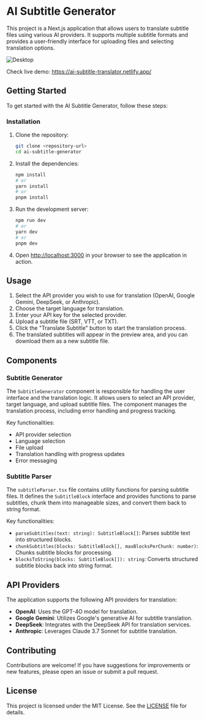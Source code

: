 # AI Subtitle Generator

This project is a Next.js application that allows users to translate subtitle files using various AI providers. It supports multiple subtitle formats and provides a user-friendly interface for uploading files and selecting translation options.

![Desktop](https://github.com/user-attachments/assets/7d329b87-6039-4ad2-ad2a-518024a90a38)


Check live demo: https://ai-subtitle-translator.netlify.app/

## Getting Started

To get started with the AI Subtitle Generator, follow these steps:

### Installation

1. Clone the repository:
   ```bash
   git clone <repository-url>
   cd ai-subtitle-generator
   ```

2. Install the dependencies:
   ```bash
   npm install
   # or
   yarn install
   # or
   pnpm install
   ```

3. Run the development server:
   ```bash
   npm run dev
   # or
   yarn dev
   # or
   pnpm dev
   ```

4. Open [http://localhost:3000](http://localhost:3000) in your browser to see the application in action.

## Usage

1. Select the API provider you wish to use for translation (OpenAI, Google Gemini, DeepSeek, or Anthropic).
2. Choose the target language for translation.
3. Enter your API key for the selected provider.
4. Upload a subtitle file (SRT, VTT, or TXT).
5. Click the "Translate Subtitle" button to start the translation process.
6. The translated subtitles will appear in the preview area, and you can download them as a new subtitle file.

## Components

### Subtitle Generator

The `SubtitleGenerator` component is responsible for handling the user interface and the translation logic. It allows users to select an API provider, target language, and upload subtitle files. The component manages the translation process, including error handling and progress tracking.

Key functionalities:
- API provider selection
- Language selection
- File upload
- Translation handling with progress updates
- Error messaging

### Subtitle Parser

The `subtitleParser.tsx` file contains utility functions for parsing subtitle files. It defines the `SubtitleBlock` interface and provides functions to parse subtitles, chunk them into manageable sizes, and convert them back to string format.

Key functionalities:
- `parseSubtitles(text: string): SubtitleBlock[]`: Parses subtitle text into structured blocks.
- `chunkSubtitles(blocks: SubtitleBlock[], maxBlocksPerChunk: number)`: Chunks subtitle blocks for processing.
- `blocksToString(blocks: SubtitleBlock[]): string`: Converts structured subtitle blocks back into string format.

## API Providers

The application supports the following API providers for translation:
- **OpenAI**: Uses the GPT-4O model for translation.
- **Google Gemini**: Utilizes Google's generative AI for subtitle translation.
- **DeepSeek**: Integrates with the DeepSeek API for translation services.
- **Anthropic**: Leverages Claude 3.7 Sonnet for subtitle translation.

## Contributing

Contributions are welcome! If you have suggestions for improvements or new features, please open an issue or submit a pull request.

## License

This project is licensed under the MIT License. See the [LICENSE](LICENSE) file for details.
